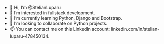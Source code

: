 - 👋 Hi, I’m @StelianLuparu
- 👀 I’m interested in fullstack development.
- 🌱 I’m currently learning Python, Django and Bootstrap.
- 💞️ I’m looking to collaborate on Python projects.
- 📫 You can contact me on this LinkedIn account: linkedin.com/in/stelian-luparu-478450134.

<!---
StelianLuparu/StelianLuparu is a ✨ special ✨ repository because its `README.md` (this file) appears on your GitHub profile.
You can click the Preview link to take a look at your changes.
--->
